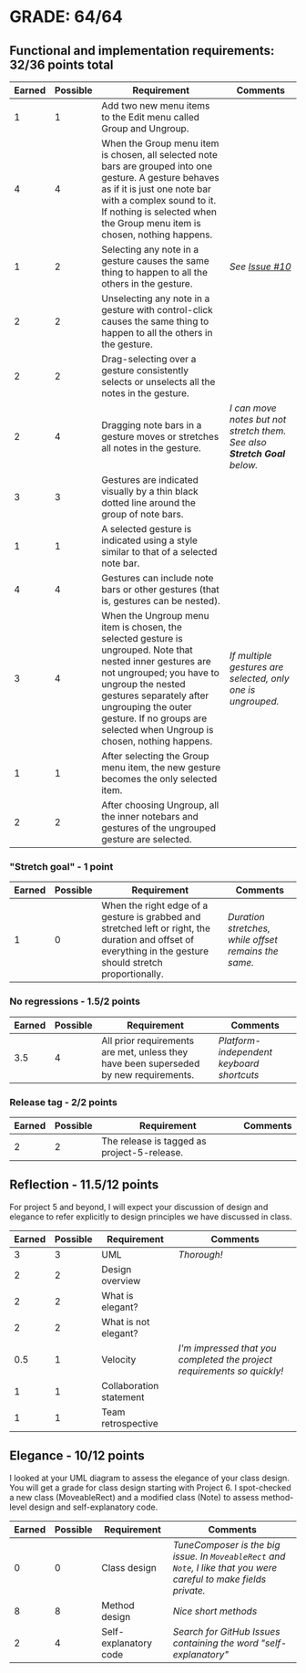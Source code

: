 # GRADE: 64/64 

## Functional and implementation requirements: 32/36 points total

Earned|Possible|Requirement | Comments
------|--------|------------|----------
1|1| Add two new menu items to the Edit menu called Group and Ungroup.
4|4| When the Group menu item is chosen, all selected note bars are grouped into one gesture. A gesture behaves as if it is just one note bar with a complex sound to it.  If nothing is selected when the Group menu item is chosen, nothing happens.
1|2| Selecting any note in a gesture causes the same thing to happen to all the others in the gesture. | _See [Issue #10](https://github.com/WhitmanSWDesignSpring2018/project-5-8-teamjuan/issues/10#issuecomment-484272792)_
2|2| Unselecting any note in a gesture with control-click causes the same thing to happen to all the others in the gesture.
2|2| Drag-selecting over a gesture consistently selects or unselects all the notes in the gesture.
2|4| Dragging note bars in a gesture moves or stretches all notes in the gesture. | _I can move notes but not stretch them. See also **Stretch Goal** below._
3|3| Gestures are indicated visually by a thin black dotted line around the group of note bars. 
1|1| A selected gesture is indicated using a style similar to that of a selected note bar.
4|4| Gestures can include note bars or other gestures (that is, gestures can be nested).
3|4| When the Ungroup menu item is chosen, the selected gesture is ungrouped. Note that nested inner gestures are not ungrouped; you have to ungroup the nested gestures separately after ungrouping the outer gesture.  If no groups are selected when Ungroup is chosen, nothing happens. | _If multiple gestures are selected, only one is ungrouped._
1|1| After selecting the Group menu item, the new gesture becomes the only selected item. 
2|2| After choosing Ungroup, all the inner notebars and gestures of the ungrouped gesture are selected.

### "Stretch goal" - 1 point

Earned|Possible|Requirement | Comments
------|--------|------------|----------
1|0| When the right edge of a gesture is grabbed and stretched left or right, the duration and offset of everything in the gesture should stretch proportionally. | _Duration stretches, while offset remains the same._

### No regressions - 1.5/2 points

Earned|Possible|Requirement | Comments
------|--------|------------|----------
3.5|4| All prior requirements are met, unless they have been superseded by new requirements. | _Platform-independent keyboard shortcuts_

### Release tag - 2/2 points

Earned|Possible|Requirement | Comments
------|--------|------------|----------
2|2| The release is tagged as project-5-release.

## Reflection - 11.5/12 points

For project 5 and beyond, I will expect your discussion of design and elegance to refer explicitly to design principles we have discussed in class.

Earned|Possible|Requirement | Comments
------|--------|------------|----------
3|3| UML | _Thorough!_
2|2| Design overview
2|2| What is elegant?
2|2| What is not elegant?
0.5|1| Velocity | _I'm impressed that you completed the project requirements so quickly!_
1|1| Collaboration statement
1|1| Team retrospective

## Elegance - 10/12 points

I looked at your UML diagram to assess the elegance of your class design.  You will get a grade for class design starting with Project 6.
I spot-checked a new class (MoveableRect) and a modified class (Note) to assess method-level design and self-explanatory code.

Earned|Possible|Requirement | Comments
------|--------|------------|----------
0|0| Class design | _TuneComposer is the big issue. In ```MoveableRect``` and ```Note```, I like that you were careful to make fields private._
8|8| Method design | _Nice short methods_
2|4| Self-explanatory code | _Search for GitHub Issues containing the word "self-explanatory"_
